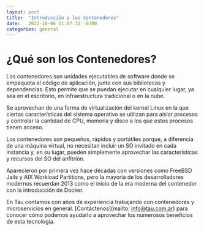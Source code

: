 ```yaml
---
layout: post
title:  "Introducción a los Contenedores"
date:   2022-10-06 11:07:32 -0300
categories: general
---
```

# ¿Qué son los Contenedores?
Los contenedores son unidades ejecutables de software donde se empaqueta el código de aplicación, junto con sus bibliotecas y dependencias. Esto permite que se puedan ejecutar en cualquier lugar, ya sea en el escritorio, en infraestructura tradicional o en la nube.

Se aprovechan de una forma de virtualización del kernel Linux en la que ciertas características del sistema operativo se utilizan para aislar procesos y controlar la cantidad de CPU, memoria y disco a los que estos procesos tienen acceso.

Los contenedores son pequeños, rápidos y portátiles porque, a diferencia de una máquina virtual, no necesitan incluir un SO invitado en cada instancia y, en su lugar, pueden simplemente aprovechar las características y recursos del SO del anfitrión.

Aparecieron por primera vez hace décadas con versiones como FreeBSD Jails y AIX Workload Partitions, pero la mayoría de los desarrolladores modernos recuerdan 2013 como el inicio de la era moderna del contenedor con la introducción de Docker.

En Tau contamos con años de experiencia trabajando con contenedores y microservicios en general. [Contáctenos](mailto: info@tau.com.ar) para conocer cómo podemos ayudarlo a aprovechar los numerosos beneficios de esta tecnología.
